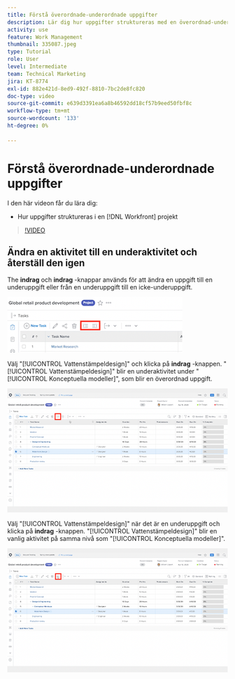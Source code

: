 ```yaml
---
title: Förstå överordnade-underordnade uppgifter
description: Lär dig hur uppgifter struktureras med en överordnad-underordnad relation i en [!DNL  Workfront] projekt.
activity: use
feature: Work Management
thumbnail: 335087.jpeg
type: Tutorial
role: User
level: Intermediate
team: Technical Marketing
jira: KT-8774
exl-id: 882e421d-8ed9-492f-8810-7bc2de8fc820
doc-type: video
source-git-commit: e639d3391ea6a8b46592dd18cf57b9eed50fbf8c
workflow-type: tm+mt
source-wordcount: '133'
ht-degree: 0%

---
```


# Förstå överordnade-underordnade uppgifter

I den här videon får du lära dig:

* Hur uppgifter struktureras i en [!DNL Workfront] projekt

>[!VIDEO](https://video.tv.adobe.com/v/335087/?quality=12&learn=on)


## Ändra en aktivitet till en underaktivitet och återställ den igen

The **indrag** och **indrag** -knappar används för att ändra en uppgift till en underuppgift eller från en underuppgift till en icke-underuppgift.

![En bild med knapparna för indrag och indrag.](assets/indent-and-outdent.png)

Välj &quot;[!UICONTROL Vattenstämpeldesign]&quot; och klicka på **indrag** -knappen. &quot;[!UICONTROL Vattenstämpeldesign]&quot; blir en underaktivitet under &quot;[!UICONTROL Konceptuella modeller]&quot;, som blir en överordnad uppgift.

![En bild på hur du använder indragsknappen.](assets/indent.png)

Välj &quot;[!UICONTROL Vattenstämpeldesign]&quot; när det är en underuppgift och klicka på **indrag** -knappen. &quot;[!UICONTROL Vattenstämpeldesign]&quot; blir en vanlig aktivitet på samma nivå som &quot;[!UICONTROL Konceptuella modeller]&quot;.

![En bild där knappen Minska indrag används.](assets/outdent.png)

